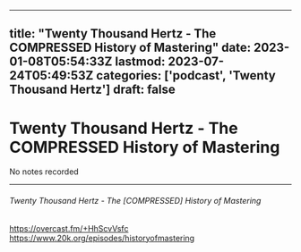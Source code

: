 
---
title: "Twenty Thousand Hertz - The COMPRESSED History of Mastering"
date: 2023-01-08T05:54:33Z
lastmod: 2023-07-24T05:49:53Z
categories: ['podcast', 'Twenty Thousand Hertz']
draft: false
---


# Twenty Thousand Hertz - The COMPRESSED History of Mastering

No notes recorded

- - -
###### Twenty Thousand Hertz - The [COMPRESSED] History of Mastering

https://overcast.fm/+HhScvVsfc  
https://www.20k.org/episodes/historyofmastering

<!-- #public #podcast #Twenty Thousand Hertz# -->

<!-- {BearID:8E658BA6-1DB7-4490-B059-8A03C6A0F93D-28016-00002D97D680A0FC} -->
